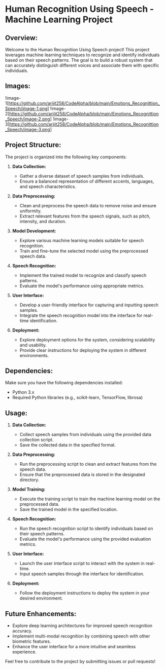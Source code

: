 # Human Recognition Using Speech - Machine Learning Project

## Overview:

Welcome to the Human Recognition Using Speech project! This project leverages machine learning techniques to recognize and identify individuals based on their speech patterns. The goal is to build a robust system that can accurately distinguish different voices and associate them with specific individuals.

## Images:
!image-1[https://github.com/arijit258/CodeAlpha/blob/main/Emotions_Recognittion_Speech/image-1.png]
!image-2[https://github.com/arijit258/CodeAlpha/blob/main/Emotions_Recognittion_Speech/image-2.png]
!image-3[https://github.com/arijit258/CodeAlpha/blob/main/Emotions_Recognittion_Speech/image-3.png]

## Project Structure:

The project is organized into the following key components:

1. **Data Collection:**
   - Gather a diverse dataset of speech samples from individuals.
   - Ensure a balanced representation of different accents, languages, and speech characteristics.

2. **Data Preprocessing:**
   - Clean and preprocess the speech data to remove noise and ensure uniformity.
   - Extract relevant features from the speech signals, such as pitch, intensity, and duration.

3. **Model Development:**
   - Explore various machine learning models suitable for speech recognition.
   - Train and fine-tune the selected model using the preprocessed speech data.

4. **Speech Recognition:**
   - Implement the trained model to recognize and classify speech patterns.
   - Evaluate the model's performance using appropriate metrics.

5. **User Interface:**
   - Develop a user-friendly interface for capturing and inputting speech samples.
   - Integrate the speech recognition model into the interface for real-time identification.

6. **Deployment:**
   - Explore deployment options for the system, considering scalability and usability.
   - Provide clear instructions for deploying the system in different environments.

## Dependencies:

Make sure you have the following dependencies installed:

- Python 3.x
- Required Python libraries (e.g., scikit-learn, TensorFlow, librosa)

## Usage:

1. **Data Collection:**
   - Collect speech samples from individuals using the provided data collection script.
   - Save the collected data in the specified format.

2. **Data Preprocessing:**
   - Run the preprocessing script to clean and extract features from the speech data.
   - Ensure that the preprocessed data is stored in the designated directory.

3. **Model Training:**
   - Execute the training script to train the machine learning model on the preprocessed data.
   - Save the trained model in the specified location.

4. **Speech Recognition:**
   - Run the speech recognition script to identify individuals based on their speech patterns.
   - Evaluate the model's performance using the provided evaluation metrics.

5. **User Interface:**
   - Launch the user interface script to interact with the system in real-time.
   - Input speech samples through the interface for identification.

6. **Deployment:**
   - Follow the deployment instructions to deploy the system in your desired environment.

## Future Enhancements:

- Explore deep learning architectures for improved speech recognition accuracy.
- Implement multi-modal recognition by combining speech with other biometric features.
- Enhance the user interface for a more intuitive and seamless experience.

Feel free to contribute to the project by submitting issues or pull requests!
